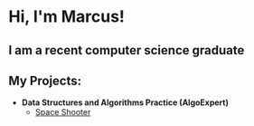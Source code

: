 <h1>Hi, I'm Marcus! </h1>
<h2>I am a recent computer science graduate</h2>
<h2>My Projects: </h2>

- <b>Data Structures and Algorithms Practice (AlgoExpert)</b>
  - [Space Shooter](https://github.com/mber7531/SpaceShooter)


